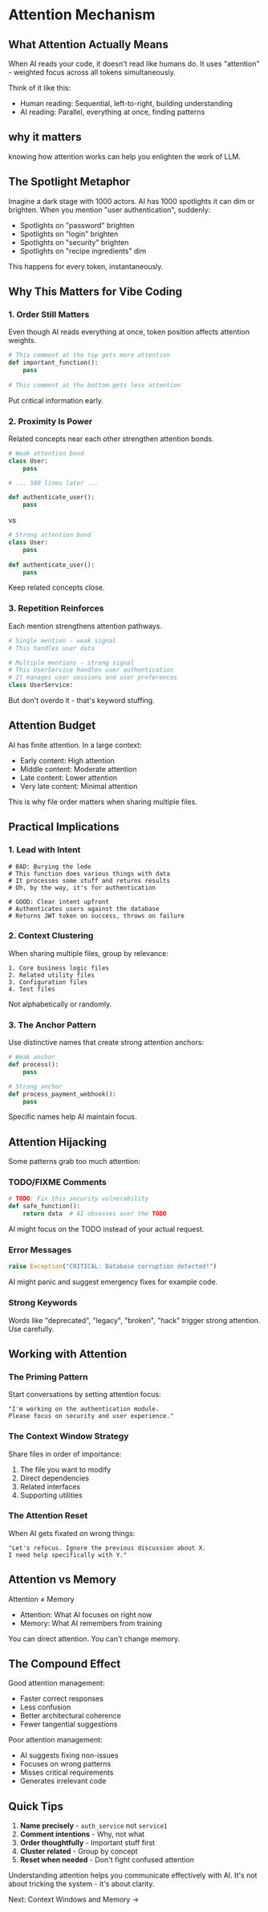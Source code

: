 # Attention Mechanism

## What Attention Actually Means

When AI reads your code, it doesn't read like humans do. It uses "attention" - weighted focus across all tokens simultaneously.

Think of it like this:
- Human reading: Sequential, left-to-right, building understanding
- AI reading: Parallel, everything at once, finding patterns


## why it matters

knowing how attention works can help you enlighten the work of LLM. 

## The Spotlight Metaphor

Imagine a dark stage with 1000 actors. AI has 1000 spotlights it can dim or brighten. When you mention "user authentication", suddenly:
- Spotlights on "password" brighten
- Spotlights on "login" brighten  
- Spotlights on "security" brighten
- Spotlights on "recipe ingredients" dim

This happens for every token, instantaneously.

## Why This Matters for Vibe Coding

### 1. Order Still Matters
Even though AI reads everything at once, token position affects attention weights.

```python
# This comment at the top gets more attention
def important_function():
    pass
    
# This comment at the bottom gets less attention
```

Put critical information early.

### 2. Proximity Is Power
Related concepts near each other strengthen attention bonds.

```python
# Weak attention bond
class User:
    pass

# ... 500 lines later ...

def authenticate_user():
    pass
```

vs

```python
# Strong attention bond  
class User:
    pass
    
def authenticate_user():
    pass
```

Keep related concepts close.

### 3. Repetition Reinforces
Each mention strengthens attention pathways.

```python
# Single mention - weak signal
# This handles user data

# Multiple mentions - strong signal
# This UserService handles user authentication
# It manages user sessions and user preferences
class UserService:
```

But don't overdo it - that's keyword stuffing.

## Attention Budget

AI has finite attention. In a large context:
- Early content: High attention
- Middle content: Moderate attention
- Late content: Lower attention
- Very late content: Minimal attention

This is why file order matters when sharing multiple files.

## Practical Implications

### 1. Lead with Intent
```
# BAD: Burying the lede
# This function does various things with data
# It processes some stuff and returns results
# Oh, by the way, it's for authentication

# GOOD: Clear intent upfront
# Authenticates users against the database
# Returns JWT token on success, throws on failure
```

### 2. Context Clustering
When sharing multiple files, group by relevance:
```
1. Core business logic files
2. Related utility files
3. Configuration files
4. Test files
```

Not alphabetically or randomly.

### 3. The Anchor Pattern
Use distinctive names that create strong attention anchors:

```python
# Weak anchor
def process():
    pass

# Strong anchor
def process_payment_webhook():
    pass
```

Specific names help AI maintain focus.

## Attention Hijacking

Some patterns grab too much attention:

### TODO/FIXME Comments
```python
# TODO: Fix this security vulnerability
def safe_function():
    return data  # AI obsesses over the TODO
```

AI might focus on the TODO instead of your actual request.

### Error Messages
```python
raise Exception("CRITICAL: Database corruption detected!")
```

AI might panic and suggest emergency fixes for example code.

### Strong Keywords
Words like "deprecated", "legacy", "broken", "hack" trigger strong attention. Use carefully.

## Working with Attention

### The Priming Pattern
Start conversations by setting attention focus:
```
"I'm working on the authentication module. 
Please focus on security and user experience."
```

### The Context Window Strategy
Share files in order of importance:
1. The file you want to modify
2. Direct dependencies
3. Related interfaces
4. Supporting utilities

### The Attention Reset
When AI gets fixated on wrong things:
```
"Let's refocus. Ignore the previous discussion about X.
I need help specifically with Y."
```

## Attention vs Memory

Attention ≠ Memory

- Attention: What AI focuses on right now
- Memory: What AI remembers from training

You can direct attention. You can't change memory.

## The Compound Effect

Good attention management:
- Faster correct responses
- Less confusion
- Better architectural coherence
- Fewer tangential suggestions

Poor attention management:
- AI suggests fixing non-issues
- Focuses on wrong patterns
- Misses critical requirements
- Generates irrelevant code

## Quick Tips

1. **Name precisely** - `auth_service` not `service1`
2. **Comment intentions** - Why, not what
3. **Order thoughtfully** - Important stuff first
4. **Cluster related** - Group by concept
5. **Reset when needed** - Don't fight confused attention

Understanding attention helps you communicate effectively with AI. It's not about tricking the system - it's about clarity.

Next: Context Windows and Memory →